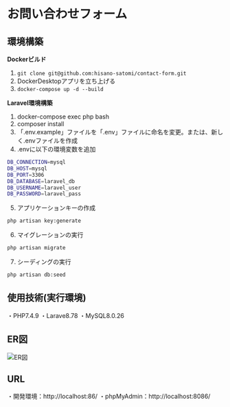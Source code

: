 # お問い合わせフォーム
## 環境構築
**Dockerビルド**
1. `git clone git@github.com:hisano-satomi/contact-form.git`
2. DockerDesktopアプリを立ち上げる
3. `docker-compose up -d --build`

**Laravel環境構築**
1. docker-compose exec php bash
2. composer install
3. 「.env.example」ファイルを「.env」ファイルに命名を変更。または、新しく.envファイルを作成
4. .envに以下の環境変数を追加
```bash
DB_CONNECTION=mysql
DB_HOST=mysql
DB_PORT=3306
DB_DATABASE=laravel_db
DB_USERNAME=laravel_user
DB_PASSWORD=laravel_pass
```
5. アプリケーションキーの作成
```bash
php artisan key:generate
```
6. マイグレーションの実行
```bash
php artisan migrate
```
7. シーディングの実行
```bash
php artisan db:seed
```
## 使用技術(実行環境)
・PHP7.4.9
・Larave8.78
・MySQL8.0.26
## ER図
![ER図](design/er_diagram.png)
## URL
・開発環境：http://localhost:86/
・phpMyAdmin：http://localhost:8086/
